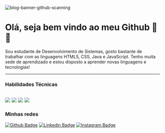 ![blog-banner-github-scanning](file:///C:/Users/jonat/Desktop/banner%20git.png)






<h1> Olá, seja bem vindo ao meu Github 👋😄</h1>

Sou estudante de Desenvolvimento de Sistemas, gosto bastante de trabalhar com as linguagens HTML5, CSS, Java e JavaScript. Tenho muita sede de aprendizado e estou disposto a aprender novas linguagens e tecnologias!

------------

### Habilidades Técnicas

[![](https://img.shields.io/badge/CSS-239120?&style=for-the-badge&logo=css3&logoColor=white)]() [![](https://img.shields.io/badge/HTML-239120?style=for-the-badge&logo=html5&logoColor=white)]() [![](https://img.shields.io/badge/Java-ED8B00?style=for-the-badge&logo=java&logoColor=white)]()  [![](https://img.shields.io/badge/JavaScript-F7DF1E?style=for-the-badge&logo=javascript&logoColor=black)]()
------------

### Minhas redes

[![Github Badge](https://img.shields.io/badge/-Github-000?style=flat-square&logo=Github&logoColor=white&link=https://github.com/lizvidotti91)](https://github.com/Jotaz1) [![Linkedin Badge](https://img.shields.io/badge/-LinkedIn-blue?style=flat-square&logo=Linkedin&logoColor=white&link=https://www.linkedin.com/in/elisetevidotti/)](https://www.linkedin.com/in/jonatas-cunha-36b05a1aa/) [![Instagram Badge](https://img.shields.io/badge/Instagram-E4405F?style=flat-square&logo=instagram&logoColor=white)](https://www.instagram.com/jczinnn/)
